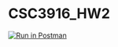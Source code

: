 # CSC3916_HW2

[![Run in Postman](https://run.pstmn.io/button.svg)](https://app.getpostman.com/run-collection/828cf4e2cf4ab6e7b670#?env%5BHW2%5D=W3sia2V5IjoiSldUdG9rZW4iLCJ2YWx1ZSI6IkpXVCBleUpoYkdjaU9pSklVekkxTmlJc0luUjVjQ0k2SWtwWFZDSjkuZXlKcFpDSTZJamMzTlRaaU9ETXlaR1l3TkRjM05tUXpNRGxoTjJNd05qWmtPVEptTTJGaU56ZGpZVE5sTURraUxDSjFjMlZ5Ym1GdFpTSTZJbU4xWDNWelpYSWlMQ0pwWVhRaU9qRTJNVFUyT1RVMk1UaDkuWVhWSDRRaFIyRzljcWNxcGg1LWc1ZDVMTXZmblR2SnJxcVhST2J6MXhucyIsImVuYWJsZWQiOnRydWV9LHsia2V5IjoiYm9va190aXRsZSIsInZhbHVlIjoiVHVyaW5nIiwiZW5hYmxlZCI6dHJ1ZX0seyJrZXkiOiJpZCIsInZhbHVlIjoiUW5VUEJBQUFRQkFKIiwiZW5hYmxlZCI6dHJ1ZX1d)

